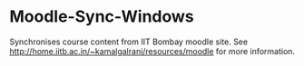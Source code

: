 Moodle-Sync-Windows
===================

Synchronises course content from IIT Bombay moodle site. See http://home.iitb.ac.in/~kamalgalrani/resources/moodle for more information.
